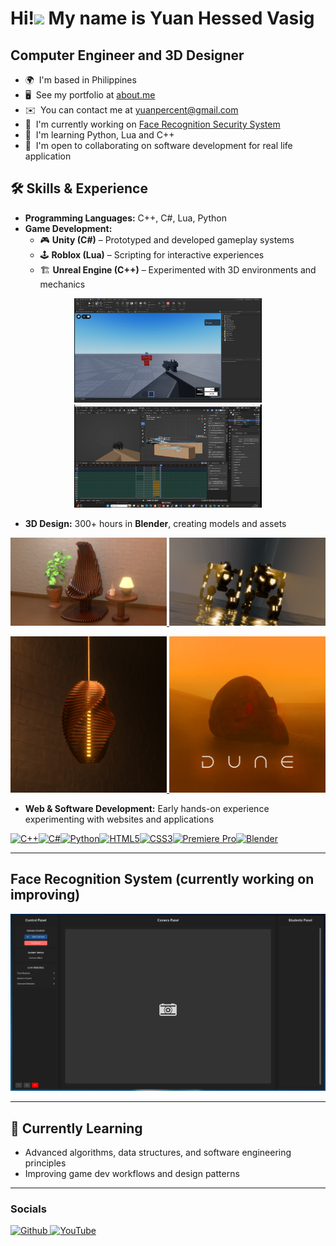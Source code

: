 Hi!![](https://user-images.githubusercontent.com/18350557/176309783-0785949b-9127-417c-8b55-ab5a4333674e.gif) My name is Yuan Hessed Vasig
=========================================================================================================================================

Computer Engineer and 3D Designer
---------------------------------

* 🌍  I'm based in Philippines
* 🖥️  See my portfolio at [about.me](http://about.me/yuandigitals)
* ✉️  You can contact me at [yuanpercent@gmail.com](mailto:yuanpercent@gmail.com)
* 🚀  I'm currently working on [Face Recognition Security System](http://github.com/Yuan-Hessed-Vasig/project-oop-recognition)
* 🧠  I'm learning Python, Lua and C++
* 🤝  I'm open to collaborating on software development for real life application

## 🛠️ Skills & Experience  
- **Programming Languages:** C++, C#, Lua, Python  
- **Game Development:**  
  - 🎮 **Unity (C#)** – Prototyped and developed gameplay systems  
  - 🕹 **Roblox (Lua)** – Scripting for interactive experiences  
  - 🏗 **Unreal Engine (C++)** – Experimented with 3D environments and mechanics
 
<p align="center">
  <a href="">
    <img src="https://github.com/Yuan-Hessed-Vasig/Yuan-Hessed-Vasig/blob/main/game_dev1.png" width="300" />
  </a>
  <a href="">
    <img src="https://github.com/Yuan-Hessed-Vasig/Yuan-Hessed-Vasig/blob/main/game_dev2.png" width="300" />
  </a>
</p>
  
- **3D Design:** 300+ hours in **Blender**, creating models and assets

<p align="center">
  <a href="https://www.artstation.com/artwork/DLoG6R">
    <img src="https://github.com/Yuan-Hessed-Vasig/Yuan-Hessed-Vasig/blob/main/parametric_chair1.jpg" width="250" />
  </a>
  <a href="https://www.artstation.com/artwork/DLoG6R">
    <img src="https://github.com/Yuan-Hessed-Vasig/Yuan-Hessed-Vasig/blob/main/mech1.jpg" width="250" />
  </a>
</p>

<p align="center">
  <a href="https://www.artstation.com/artwork/DLoG6R">
    <img src="https://github.com/Yuan-Hessed-Vasig/Yuan-Hessed-Vasig/blob/main/parametric_lamp1.jpg" width="250" />
  </a>
  <a href="https://www.artstation.com/artwork/DLoG6R">
    <img src="https://github.com/Yuan-Hessed-Vasig/Yuan-Hessed-Vasig/blob/main/dune1.png" width="250" />
  </a>
</p>


- **Web & Software Development:** Early hands-on experience experimenting with websites and applications  


<p align="left">
<a href="https://docs.microsoft.com/en-us/cpp/?view=msvc-170" target="_blank" rel="noreferrer"><img src="https://raw.githubusercontent.com/danielcranney/readme-generator/main/public/icons/skills/cplusplus-colored.svg" width="36" height="36" alt="C++" title="C++"/></a><a href="https://docs.microsoft.com/en-us/dotnet/csharp/" target="_blank" rel="noreferrer"><img src="https://raw.githubusercontent.com/danielcranney/readme-generator/main/public/icons/skills/csharp-colored.svg" width="36" height="36" alt="C#" title="C#"/></a><a href="https://www.python.org/" target="_blank" rel="noreferrer"><img src="https://raw.githubusercontent.com/danielcranney/readme-generator/main/public/icons/skills/python-colored.svg" width="36" height="36" alt="Python" title="Python"/></a><a href="https://developer.mozilla.org/en-US/docs/Glossary/HTML5" target="_blank" rel="noreferrer"><img src="https://raw.githubusercontent.com/danielcranney/readme-generator/main/public/icons/skills/html5-colored.svg" width="36" height="36" alt="HTML5" title="HTML5"/></a><a href="https://www.w3.org/TR/CSS/#css" target="_blank" rel="noreferrer"><img src="https://raw.githubusercontent.com/danielcranney/readme-generator/main/public/icons/skills/css3-colored.svg" width="36" height="36" alt="CSS3" title="CSS3"/></a><a href="https://www.adobe.com/uk/products/premiere.html" target="_blank" rel="noreferrer"><img src="https://raw.githubusercontent.com/danielcranney/readme-generator/main/public/icons/skills/premierepro-colored.svg" width="36" height="36" alt="Premiere Pro" title="Premiere Pro"/></a><a href="https://www.blender.org/" target="_blank" rel="noreferrer"><img src="https://raw.githubusercontent.com/danielcranney/readme-generator/main/public/icons/skills/blender-colored.svg" width="36" height="36" alt="Blender" title="Blender"/></a>
</p>

---------------------------------
## Face Recognition System (currently working on improving)

 <a href="">
    <img src="https://github.com/Yuan-Hessed-Vasig/Yuan-Hessed-Vasig/blob/main/face_recognition_ui.png" />
</a>

---------------------------------


## 🌱 Currently Learning  
- Advanced algorithms, data structures, and software engineering principles  
- Improving game dev workflows and design patterns  

---------------------------------

### Socials

<p align="left"> <a href="https://www.github.com/Yuan-Hessed-Vasig" target="_blank" rel="noreferrer"> <picture> <source media="(prefers-color-scheme: dark)" srcset="https://raw.githubusercontent.com/danielcranney/readme-generator/main/public/icons/socials/github-dark.svg" /> <source media="(prefers-color-scheme: light)" srcset="https://raw.githubusercontent.com/danielcranney/readme-generator/main/public/icons/socials/github.svg" /> <img src="https://raw.githubusercontent.com/danielcranney/readme-generator/main/public/icons/socials/github.svg" width="32" height="32" alt="Github" title="Github" /> </picture> </a> <a href="https://www.youtube.com/@xsflickz420" target="_blank" rel="noreferrer"> <picture> <source media="(prefers-color-scheme: dark)" srcset="https://raw.githubusercontent.com/danielcranney/readme-generator/main/public/icons/socials/youtube-dark.svg" /> <source media="(prefers-color-scheme: light)" srcset="https://raw.githubusercontent.com/danielcranney/readme-generator/main/public/icons/socials/youtube.svg" /> <img src="https://raw.githubusercontent.com/danielcranney/readme-generator/main/public/icons/socials/youtube.svg" width="32" height="32" alt="YouTube" title="YouTube" /> </picture> </a></p>
